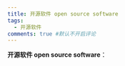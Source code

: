 ```yaml
---
title: 开源软件 open source software
tags:
  - 开源软件
comments: true #默认不开启评论
---
```

**开源软件 open source software**：